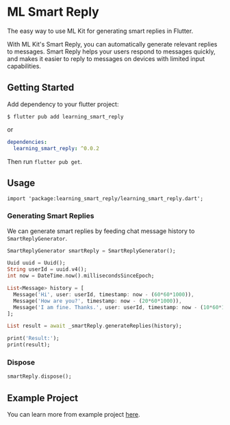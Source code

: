 # ML Smart Reply

The easy way to use ML Kit for generating smart replies in Flutter.

With ML Kit's Smart Reply, you can automatically generate relevant replies to messages. Smart Reply helps your users respond to messages quickly, and makes it easier to reply to messages on devices with limited input capabilities.

## Getting Started

Add dependency to your flutter project:

```
$ flutter pub add learning_smart_reply
```

or

```yaml
dependencies:
  learning_smart_reply: ^0.0.2
```

Then run `flutter pub get`.

## Usage

```
import 'package:learning_smart_reply/learning_smart_reply.dart';
```

### Generating Smart Replies

We can generate smart replies by feeding chat message history to `SmartReplyGenerator`.

```dart
SmartReplyGenerator smartReply = SmartReplyGenerator();

Uuid uuid = Uuid();
String userId = uuid.v4();
int now = DateTime.now().millisecondsSinceEpoch;

List<Message> history = [
  Message('Hi', user: userId, timestamp: now - (60*60*1000)),
  Message('How are you?', timestamp: now - (20*60*1000)),
  Message('I am fine. Thanks.', user: userId, timestamp: now - (10*60*1000)),
];

List result = await _smartReply.generateReplies(history);

print('Result:');
print(result);
```

### Dispose

```dart
smartReply.dispose();
```

## Example Project

You can learn more from example project [here](example).